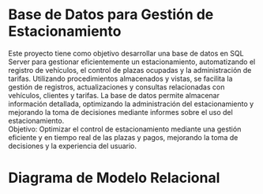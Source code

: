 # Base de Datos para Gestión de Estacionamiento
Este proyecto tiene como objetivo desarrollar una base de datos en SQL Server para gestionar eficientemente un estacionamiento, automatizando el registro de vehículos, el control de plazas ocupadas y la administración de tarifas. Utilizando procedimientos almacenados y vistas, se facilita la gestión de registros, actualizaciones y consultas relacionadas con vehículos, clientes y tarifas. La base de datos permite almacenar información detallada, optimizando la administración del estacionamiento y mejorando la toma de decisiones mediante informes sobre el uso del estacionamiento.<br>
Objetivo: Optimizar el control de estacionamiento mediante una gestión eficiente y en tiempo real de las plazas y pagos, mejorando la toma de decisiones y la experiencia del usuario.

# Diagrama de Modelo Relacional
